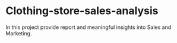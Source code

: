 # Clothing-store-sales-analysis
In this project provide report and meaningful insights into Sales and Marketing.
